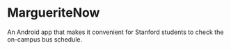 MargueriteNow
=============

An Android app that makes it convenient for Stanford students to check the on-campus bus schedule.
